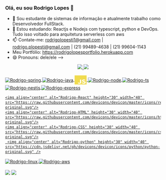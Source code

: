 ### Olá, eu sou Rodrigo Lopes 👋

- 🔭 Sou estudante de sistemas de informação e atualmente trabalho como Desenvolvedor FullStack.
- 🌱 Estou estudando: Reactjs e Nodejs com typescript, python e DevOps. Tudo isso voltado para arquitetura serverless com aws
- 📫 Contate-me: rodrigolopesti1@gmail.com | rodrigo.plopesti@gmail.com | (21) 99489-4638 | (21) 99604-1143
- Meu Portfólio: https://rodrigolopesportfolio.herokuapp.com
- 😄 Pronouns: dele/ele
-->
<div align="center">
  <a href="https://github.com/RodrigoPaulaLopes">
  <img height="180em" src="https://github-readme-stats.vercel.app/api?username=RodrigoPaulaLopes&show_icons=true&theme=dark&include_all_commits=true&count_private=true"/>
  <img height="180em" src="https://github-readme-stats.vercel.app/api/top-langs/?username=RodrigoPaulaLopes&layout=compact&langs_count=7&theme=dark"/>
</div>
<div style="display: inline_block"><br>
   <img align="center" alt="Rodrigo-spring" height="30" width="40" src="https://cdn.jsdelivr.net/gh/devicons/devicon/icons/spring/spring-original.svg" />
   <img align="center" alt="Rodrigo-java" height="30" width="40" src="https://cdn.jsdelivr.net/gh/devicons/devicon/icons/java/java-plain.svg" />
    <img align="center" alt="Rodrigo-Js" height="30" width="40" src="https://raw.githubusercontent.com/devicons/devicon/master/icons/javascript/javascript-plain.svg"/>
    <img align="center" alt="Rodrigo-node" height="30" width="40" src="https://cdn.jsdelivr.net/gh/devicons/devicon/icons/nodejs/nodejs-original.svg" />
    <img align="center" alt="Rodrigo-ts" height="30" width="40" src="https://cdn.jsdelivr.net/gh/devicons/devicon/icons/typescript/typescript-original.svg"/>
    <img align="center" alt="Rodrigo-nestjs" height="30" width="40" src="https://cdn.jsdelivr.net/gh/devicons/devicon/icons/nestjs/nestjs-plain.svg" />
    <img align="center" alt="Rodrigo-express" height="30" width="40" src="https://cdn.jsdelivr.net/gh/devicons/devicon/icons/express/express-original-wordmark.svg" />
   
    <img align="center" alt="Rodrigo-React" height="30" width="40" src="https://raw.githubusercontent.com/devicons/devicon/master/icons/react/react-original.svg"/>
    <img align="center" alt="Rodrigo-HTML" height="30" width="40" src="https://raw.githubusercontent.com/devicons/devicon/master/icons/html5/html5-original.svg"/>
    <img align="center" alt="Rodrigo-CSS" height="30" width="40" src="https://raw.githubusercontent.com/devicons/devicon/master/icons/css3/css3-original.svg"/>
     <img align="center" alt="Rodrigo-python" height="30" width="40" src="https://cdn.jsdelivr.net/gh/devicons/devicon/icons/python/python-original.svg" />
 
   <img align="center" alt="Rodrigo-linux" height="30" width="40" src="https://cdn.jsdelivr.net/gh/devicons/devicon/icons/linux/linux-original.svg" />
     <img align="center" alt="Rodrigo-aws" height="30" width="40" src="https://cdn.jsdelivr.net/gh/devicons/devicon/icons/amazonwebservices/amazonwebservices-original.svg" />
  </div><br>
  <div style="margin-top: 2px;"> 
  <a href = "mailto:rodrigolopesti1@gmail.com"><img src="https://img.shields.io/badge/-Gmail-%23333?style=for-the-badge&logo=gmail&logoColor=white" target="_blank"></a>
  <a href="www.linkedin.com/in/rodrigopaulalopes" target="_blank"><img src="https://img.shields.io/badge/-LinkedIn-%230077B5?style=for-the-badge&logo=linkedin&logoColor=white" target="_blank"></a> 
</div>
